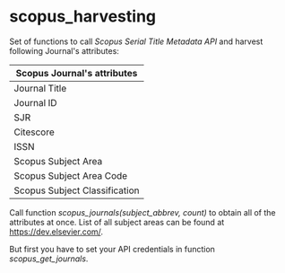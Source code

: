 # scopus_harvesting

Set of functions to call _Scopus Serial Title Metadata API_ and harvest following Journal's attributes:

| Scopus Journal's attributes   |
| ----------------------------- |
| Journal Title                 |
| Journal ID                    |
| SJR                           |
| Citescore                     |
| ISSN                          |
| Scopus Subject Area           |
| Scopus Subject Area Code      |
| Scopus Subject Classification |

Call function _scopus_journals(subject_abbrev, count)_ to obtain all of the attributes at once. List of all subject areas can be found at https://dev.elsevier.com/.

But first you have to set your API credentials in function _scopus_get_journals_.
